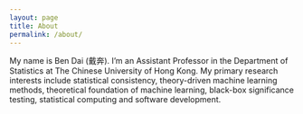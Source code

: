 ```yaml
---
layout: page
title: About
permalink: /about/
---
```


My name is Ben Dai (戴奔). I’m an Assistant Professor in the Department of Statistics at The Chinese University of Hong Kong. My primary research interests include statistical consistency, theory-driven machine learning methods, theoretical foundation of machine learning, black-box significance testing, statistical computing and software development.